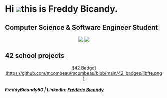 # Hi ![](https://user-images.githubusercontent.com/18350557/176309783-0785949b-9127-417c-8b55-ab5a4333674e.gif)this is Freddy Bicandy.

## Computer Science & Software Engineer Student
<p align="center">
<a href="" style="text-decoration: none;">
    <img width="9%" src="https://42beirut.com/wp-content/uploads/2023/11/download.png"/>
</a>
<a href="" style="text-decoration: none;" >
    <img width="10%" src="https://liu.edu.lb/NewLIU2022/common/images/logo.png"/>
</a>
</p>

## 42 school projects
<p align="center">
<a href="https://github.com/mcombeau/libft">![42 Badge](https://github.com/mcombeau/mcombeau/blob/main/42_badges/libfte.png)</a>
</p>


##### FreddyBicandy50 | LinkedIn: [Frédéric Bicandy](https://www.linkedin.com/in/freddy-bicandy/)
